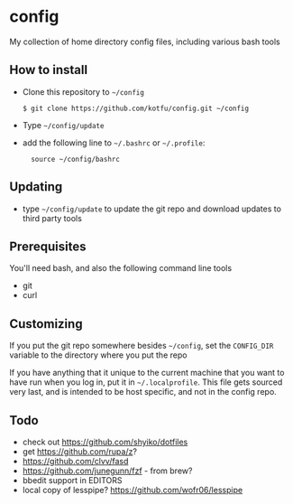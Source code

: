 # config
My collection of home directory config files, including various bash tools

## How to install

- Clone this repository to `~/config`

    ```$ git clone https://github.com/kotfu/config.git ~/config```

- Type `~/config/update`
- add the following line to `~/.bashrc` or `~/.profile`:

        source ~/config/bashrc

## Updating

- type `~/config/update` to update the git repo and download updates to third party tools

## Prerequisites

You'll need bash, and also the following command line tools
- git
- curl

## Customizing

If you put the git repo somewhere besides `~/config`, set
the `CONFIG_DIR` variable to the directory where you put the repo

  If you have anything that it unique to the current machine that you want to
  have run when you log in, put it in `~/.localprofile`. This file gets sourced
  very last, and is intended to be host specific, and not in the config repo.

## Todo

- check out https://github.com/shyiko/dotfiles
- get https://github.com/rupa/z?
- https://github.com/clvv/fasd
- https://github.com/junegunn/fzf - from brew?
- bbedit support in EDITORS
- local copy of lesspipe? https://github.com/wofr06/lesspipe
